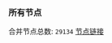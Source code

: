 ### 所有节点
合并节点总数: `29134`
[节点链接](https://github.com/qjlxg/586/raw/refs/heads/master/sub/sub_merge_base64.txt)


